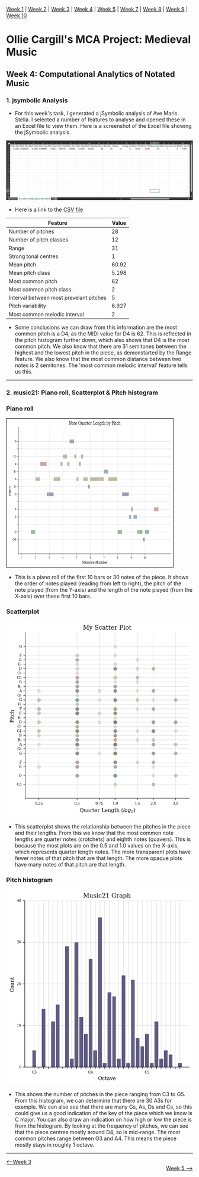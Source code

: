 [Week 1](https://olliecargill.github.io/MCA-2022) | [Week 2](https://olliecargill.github.io/MCA-2022/labtasks/week2/week2.html) | [Week 3](https://olliecargill.github.io/MCA-2022/labtasks/week3/week3.html) | [Week 4](https://olliecargill.github.io/MCA-2022/labtasks/week4/week4.html) | [Week 5](https://olliecargill.github.io/MCA-2022/labtasks/week5/week5.html) | [Week 7](https://olliecargill.github.io/MCA-2022/labtasks/week7/week7.html) | [Week 8](https://olliecargill.github.io/MCA-2022/labtasks/week8/week8.html) | [Week 9](https://olliecargill.github.io/MCA-2022/labtasks/week9/week9.html) | [Week 10](https://olliecargill.github.io/MCA-2022/labtasks/week10/week10.html)


# Ollie Cargill's MCA Project: Medieval Music

## Week 4: Computational Analytics of Notated Music
### 1. jsymbolic Analysis
* For this week's task, I generated a jSymbolic analysis of Ave Maris Stella. I selected a number of features to analyse and opened these in an Excel file to view them. Here is a screenshot of the Excel file showing the jSymbolic analysis.

![image](jsymbolicvalues.png)

* Here is a link to the [CSV file](Ave_Maris_Stella_jSymbolic_VALUES.csv)

Feature | Value                                                       
------- | -------                                                      
Number of pitches | 28                                                                           
Number of pitch classes | 12
Range | 31
Strong tonal centres | 1
Mean pitch | 60.92
Mean pitch class | 5.198
Most common pitch | 62 
Most common pitch class | 2
Interval between most prevelant pitches | 5
Pitch variability | 6.927
Most common melodic interval | 2
    
* Some conclusions we can draw from this information are:the most common pitch is a D4, as the MIDI value for D4 is 62. This is reflected in the pitch histogram further down, which also shows that D4 is the most common pitch. We also know that there are 31 semitones between the highest and the lowest pitch in the piece, as demonstarted by the Range feature. We also know that the most common distance between two notes is 2 semitones. The 'most common melodic interval' feature tells us this.

<hr>

### 2. music21: Piano roll, Scatterplot & Pitch histogram

### Piano roll

<img width="450" height="400" style="border:1px solid black" src="pianoroll.png">

* This is a piano roll of the first 10 bars or 30 notes of the piece. It shows the order of notes played (reading from left to right), the pitch of the note played (from the Y-axis) and the length of the note played (from the X-axis) over these first 10 bars. 

### Scatterplot

<img src="scatterplot.png">

* This scatterplot shows the relationship between the pitches in the piece and their lengths. From this we know that the most common note lengths are quarter notes (crotchets) and eighth notes (quavers). This is because the most plots are on the 0.5 and 1.0 values on the X-axis, which represents quarter length notes. The more transparent plots have fewer notes of that pitch that are that length. The more opaque plots have many notes of that pitch are that length. 

### Pitch histogram

<img src="pitchhistogram.png">

* This shows the number of pitches in the piece ranging from C3 to G5. From this histogram, we can determine that there are 30 A3s for example. We can also see that there are many Gs, As, Ds and Cs, so this could give us a good indication of the key of the piece which we know is C major. You can also draw an indication on how high or low the piece is from the histogram. By looking at the frequency of pitches, we can see that the piece centres mostly around D4, so is mid-range. The most common pitches range between G3 and A4. This means the piece mostly stays in roughly 1 octave.

<hr>

<div align="left"><a href="https://olliecargill.github.io/MCA-2022/labtasks/week3/week3.html"><--Week 3</a> <div align="right"><a href="https://olliecargill.github.io/MCA-2022/labtasks/week5/week5.html">Week 5 --></a> </div>
